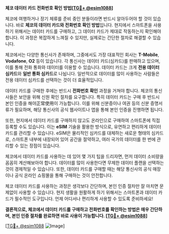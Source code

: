 **체코 데이터 카드 전화번호 확인 방법[[TG💪+ @esim1088](https://t.me/s/esim1088)]**

체코에 여행하거나 장기 체류를 준비 중인 분들이라면 반드시 알아두어야 할 것이 있습니다. 바로 **체코의 데이터 카드와 전화번호 확인 방법**입니다. 현지에서 스마트폰을 사용하기 위해서는 데이터 카드를 구매하고, 그 데이터 카드가 제대로 작동하는지 확인해야 합니다. 이 과정은 복잡하게 느껴질 수 있지만, 실제로는 간단한 절차로 해결할 수 있습니다.

체코에서는 다양한 통신사가 존재하며, 그중에서도 가장 대표적인 회사는 **T-Mobile**, **Vodafone**, **O2** 등이 있습니다. 각 통신사는 데이터 카드(심카드)를 판매하고 있으며, 이를 통해 전화 통화와 데이터를 이용할 수 있습니다. 데이터 카드는 크게 **전용 데이터 심카드**와 **일반 통화 심카드**로 나뉩니다. 일반적으로 데이터를 많이 사용하는 사람들은 전용 데이터 심카드를 선택하는 것이 더 효율적입니다.

데이터 카드를 구매한 후에는 반드시 **전화번호 확인** 과정을 거쳐야 합니다. 체코의 통신사들은 보안을 위해 신원 확인 절차를 요구합니다. 특히 데이터 카드는 구매 후 반드시 본인 인증을 해야正常使用이 가능합니다. 이를 위해 신분증이나 여권 등의 신분 증명서류가 필요하며, 해당 통신사의 공식 웹사이트나 앱을 통해 본인 인증을 진행하면 됩니다.

또한, 현지에서 데이터 카드를 구매하지 않고도 온라인으로 구매하여 스마트폰에 직접 등록할 수도 있습니다. 이는 **eSIM** 기술을 활용한 방식으로, 유연하고 편리하게 데이터 카드를 관리할 수 있습니다. eSIM은 물리적인 심카드를 대체하는 새로운 형태의 심카드로, 스마트폰 내부에 내장되어 있어 공간을 절약하고, 여러 국가의 데이터를 한 번에 관리할 수 있는 장점이 있습니다.

체코에서 데이터 카드를 사용하는 데 있어 몇 가지 팁을 드리자면, 먼저 데이터 소비량을 꼼꼼히 계산해보아야 합니다. 데이터를 많이 사용한다면 무제한 데이터 플랜을 선택하는 것이 경제적일 수 있습니다. 또한, 데이터 카드를 구매할 때는 해당 통신사의 공식 매장이나 공식 온라인 쇼핑몰을 통해 구매하는 것이 안전합니다.

체코 데이터 카드를 사용하는 과정은 생각보다 간단하며, 본인 인증 절차만 잘 마치면 문제없이 사용할 수 있습니다. 현지 생활을 원활하게 하기 위해서는 스마트폰과 데이터 카드가 필수적인 도구입니다. 언제 어디서나 편리하게 사용할 수 있도록 준비하세요!

**결론적으로, 체코에서 데이터 카드를 구매하고 전화번호를 확인하는 방법은 매우 간단하며, 본인 인증 절차를 완료하면 바로 사용이 가능합니다. [[TG💪+ @esim1088](https://t.me/s/esim1088)]**

[[TG💪+ @esim1088](https://t.me/s/esim1088) ![Image](https://i.postimg.cc/Y0z9fWf4/image.png)]
